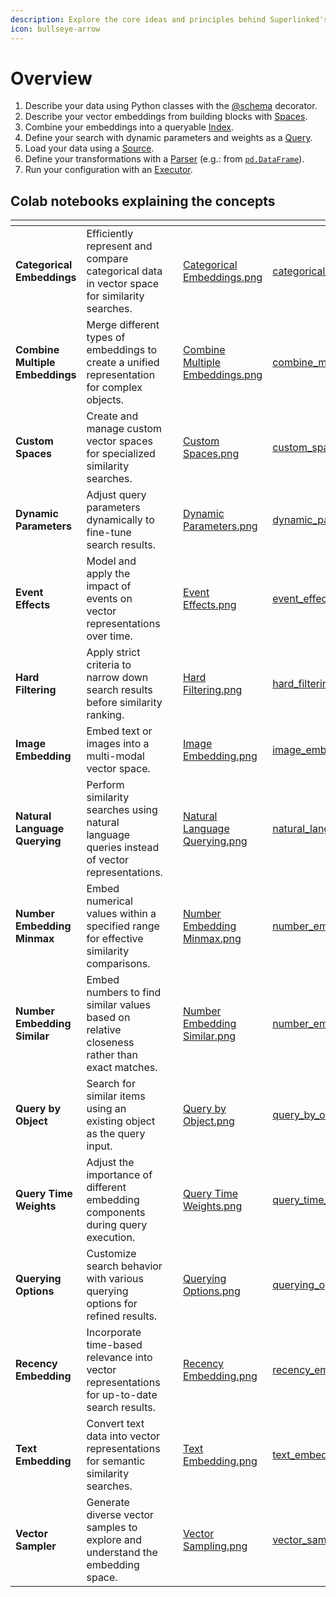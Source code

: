 ```yaml
---
description: Explore the core ideas and principles behind Superlinked's functionality..
icon: bullseye-arrow
---
```


# Overview


1. Describe your data using Python classes with the [@schema](../reference/common/schema/schema.md) decorator.
2. Describe your vector embeddings from building blocks with [Spaces](../reference/dsl/space/index.md).
3. Combine your embeddings into a queryable [Index](../reference/dsl/index/index.md).
4. Define your search with dynamic parameters and weights as a [Query](../reference/dsl/query/query.md).
5. Load your data using a [Source](../reference/dsl/source/index.md).
6. Define your transformations with a [Parser](../reference/common/parser) (e.g.: from [`pd.DataFrame`](../reference/common/parser/dataframe_parser.md)). 
7. Run your configuration with an [Executor](../reference/dsl/executor/in_memory/in_memory_executor.md).


## Colab notebooks explaining the concepts

<table data-view="cards">
<thead>
<tr><th></th><th></th><th data-type="content-ref"></th><th data-hidden data-card-cover data-type="files"></th><th data-hidden data-card-target data-type="content-ref">
</th></tr>
</thead>
<tbody>
    <tr>
        <td><strong>Categorical Embeddings</strong></td>
        <td>Efficiently represent and compare categorical data in vector space for similarity searches.</td>
        <td></td>
        <td><a href="../.gitbook/assets/concept-thumbnails/Categorical Embeddings.png">Categorical Embeddings.png</a></td>
        <td><a href="https://colab.research.google.com/github/superlinked/superlinked/blob/main/notebook/feature/categorical_embedding.ipynb" target="_blank">categorical_embeddings</a></td>
    </tr>
    <tr>
        <td><strong>Combine Multiple Embeddings</strong></td>
        <td>Merge different types of embeddings to create a unified representation for complex objects.</td>
        <td></td>
        <td><a href="../.gitbook/assets/concept-thumbnails/Combine Multiple Embeddings.png">Combine Multiple Embeddings.png</a></td>
        <td><a href="https://colab.research.google.com/github/superlinked/superlinked/blob/main/notebook/feature/combine_multiple_embeddings.ipynb" target="_blank">combine_multiple_embeddings</a></td>
    </tr>
    <tr>
        <td><strong>Custom Spaces</strong></td>
        <td>Create and manage custom vector spaces for specialized similarity searches.</td>
        <td></td>
        <td><a href="../.gitbook/assets/concept-thumbnails/Custom Spaces.png">Custom Spaces.png</a></td>
        <td><a href="https://colab.research.google.com/github/superlinked/superlinked/blob/main/notebook/feature/custom_space.ipynb" target="_blank">custom_spaces</a></td>
    </tr>
    <tr>
        <td><strong>Dynamic Parameters</strong></td>
        <td>Adjust query parameters dynamically to fine-tune search results.</td>
        <td></td>
        <td><a href="../.gitbook/assets/concept-thumbnails/Dynamic Parameters.png">Dynamic Parameters.png</a></td>
        <td><a href="https://colab.research.google.com/github/superlinked/superlinked/blob/main/notebook/feature/dynamic_parameters.ipynb" target="_blank">dynamic_parameters</a></td>
    </tr>
    <tr>
        <td><strong>Event Effects</strong></td>
        <td>Model and apply the impact of events on vector representations over time.</td>
        <td></td>
        <td><a href="../.gitbook/assets/concept-thumbnails/Event Effects.png">Event Effects.png</a></td>
        <td><a href="https://colab.research.google.com/github/superlinked/superlinked/blob/main/notebook/feature/event_effects.ipynb" target="_blank">event_effects</a></td>
    </tr>
    <tr>
        <td><strong>Hard Filtering</strong></td>
        <td>Apply strict criteria to narrow down search results before similarity ranking.</td>
        <td></td>
        <td><a href="../.gitbook/assets/concept-thumbnails/Hard Filtering.png">Hard Filtering.png</a></td>
        <td><a href="https://colab.research.google.com/github/superlinked/superlinked/blob/main/notebook/feature/hard_filtering.ipynb" target="_blank">hard_filtering</a></td>
    </tr>
    <tr>
        <td><strong>Image Embedding</strong></td>
        <td>Embed text or images into a multi-modal vector space.</td>
        <td></td>
        <td><a href="../.gitbook/assets/concept-thumbnails/Image Embedding.png">Image Embedding.png</a></td>
        <td><a href="https://colab.research.google.com/github/superlinked/superlinked/blob/main/notebook/feature/image_embedding.ipynb" target="_blank">image_embedding</a></td>
    </tr>
    <tr>
        <td><strong>Natural Language Querying</strong></td>
        <td>Perform similarity searches using natural language queries instead of vector representations.</td>
        <td></td>
        <td><a href="../.gitbook/assets/concept-thumbnails/Natural Language Querying.png">Natural Language Querying.png</a></td>
        <td><a href="https://colab.research.google.com/github/superlinked/superlinked/blob/main/notebook/feature/natural_language_querying.ipynb" target="_blank">natural_language_querying</a></td>
    </tr>
    <tr>
        <td><strong>Number Embedding Minmax</strong></td>
        <td>Embed numerical values within a specified range for effective similarity comparisons.</td>
        <td></td>
        <td><a href="../.gitbook/assets/concept-thumbnails/Number Embedding Minmax.png">Number Embedding Minmax.png</a></td>
        <td><a href="https://colab.research.google.com/github/superlinked/superlinked/blob/main/notebook/feature/number_embedding_minmax.ipynb" target="_blank">number_embedding_minmax</a></td>
    </tr>
    <tr>
        <td><strong>Number Embedding Similar</strong></td>
        <td>Embed numbers to find similar values based on relative closeness rather than exact matches.</td>
        <td></td>
        <td><a href="../.gitbook/assets/concept-thumbnails/Number Embedding Similar.png">Number Embedding Similar.png</a></td>
        <td><a href="https://colab.research.google.com/github/superlinked/superlinked/blob/main/notebook/feature/number_embedding_similar.ipynb" target="_blank">number_embedding_similar</a></td>
    </tr>
    <tr>
        <td><strong>Query by Object</strong></td>
        <td>Search for similar items using an existing object as the query input.</td>
        <td></td>
        <td><a href="../.gitbook/assets/concept-thumbnails/Query by Object.png">Query by Object.png</a></td>
        <td><a href="https://colab.research.google.com/github/superlinked/superlinked/blob/main/notebook/feature/query_by_object.ipynb" target="_blank">query_by_object</a></td>
    </tr>
    <tr>
        <td><strong>Query Time Weights</strong></td>
        <td>Adjust the importance of different embedding components during query execution.</td>
        <td></td>
        <td><a href="../.gitbook/assets/concept-thumbnails/Query Time Weights.png">Query Time Weights.png</a></td>
        <td><a href="https://colab.research.google.com/github/superlinked/superlinked/blob/main/notebook/feature/query_time_weights.ipynb" target="_blank">query_time_weights</a></td>
    </tr>
    <tr>
        <td><strong>Querying Options</strong></td>
        <td>Customize search behavior with various querying options for refined results.</td>
        <td></td>
        <td><a href="../.gitbook/assets/concept-thumbnails/Querying Options.png">Querying Options.png</a></td>
        <td><a href="https://colab.research.google.com/github/superlinked/superlinked/blob/main/notebook/feature/querying_options.ipynb" target="_blank">querying_options</a></td>
    </tr>
    <tr>
        <td><strong>Recency Embedding</strong></td>
        <td>Incorporate time-based relevance into vector representations for up-to-date search results.</td>
        <td></td>
        <td><a href="../.gitbook/assets/concept-thumbnails/Recency Embedding.png">Recency Embedding.png</a></td>
        <td><a href="https://colab.research.google.com/github/superlinked/superlinked/blob/main/notebook/feature/recency_embedding.ipynb" target="_blank">recency_embedding</a></td>
    </tr>
    <tr>
        <td><strong>Text Embedding</strong></td>
        <td>Convert text data into vector representations for semantic similarity searches.</td>
        <td></td>
        <td><a href="../.gitbook/assets/concept-thumbnails/Text Embedding.png">Text Embedding.png</a></td>
        <td><a href="https://colab.research.google.com/github/superlinked/superlinked/blob/main/notebook/feature/text_embedding.ipynb" target="_blank">text_embedding</a></td>
    </tr>
    <tr>
        <td><strong>Vector Sampler</strong></td>
        <td>Generate diverse vector samples to explore and understand the embedding space.</td>
        <td></td>
        <td><a href="../.gitbook/assets/concept-thumbnails/Vector Sampling.png">Vector Sampling.png</a></td>
        <td><a href="https://colab.research.google.com/github/superlinked/superlinked/blob/main/notebook/feature/vector_sampler.ipynb" target="_blank">vector_sampler</a></td>
    </tr>

    
</tbody>
</table>